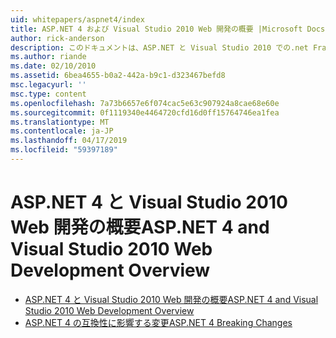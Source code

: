 ```yaml
---
uid: whitepapers/aspnet4/index
title: ASP.NET 4 および Visual Studio 2010 Web 開発の概要 |Microsoft Docs
author: rick-anderson
description: このドキュメントは、ASP.NET と Visual Studio 2010 での.net Framework 4 に含まれている数多くの新しい機能の概要を提供します。
ms.author: riande
ms.date: 02/10/2010
ms.assetid: 6bea4655-b0a2-442a-b9c1-d323467befd8
msc.legacyurl: ''
msc.type: content
ms.openlocfilehash: 7a73b6657e6f074cac5e63c907924a8cae68e60e
ms.sourcegitcommit: 0f1119340e4464720cfd16d0ff15764746ea1fea
ms.translationtype: MT
ms.contentlocale: ja-JP
ms.lasthandoff: 04/17/2019
ms.locfileid: "59397189"
---
```

# <a name="aspnet-4-and-visual-studio-2010-web-development-overview"></a><span data-ttu-id="f55c7-103">ASP.NET 4 と Visual Studio 2010 Web 開発の概要</span><span class="sxs-lookup"><span data-stu-id="f55c7-103">ASP.NET 4 and Visual Studio 2010 Web Development Overview</span></span>

- [<span data-ttu-id="f55c7-104">ASP.NET 4 と Visual Studio 2010 Web 開発の概要</span><span class="sxs-lookup"><span data-stu-id="f55c7-104">ASP.NET 4 and Visual Studio 2010 Web Development Overview</span></span>](overview.md)
- [<span data-ttu-id="f55c7-105">ASP.NET 4 の互換性に影響する変更</span><span class="sxs-lookup"><span data-stu-id="f55c7-105">ASP.NET 4 Breaking Changes</span></span>](breaking-changes.md)
